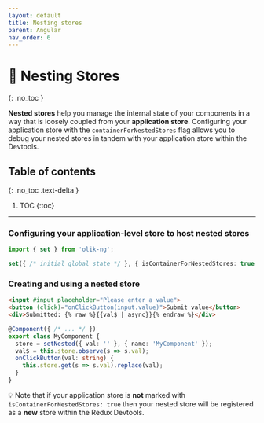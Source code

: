 ```yaml
---
layout: default
title: Nesting stores
parent: Angular
nav_order: 6
---
```


# 🥚 Nesting Stores
{: .no_toc }

**Nested stores** help you manage the internal state of your components in a way that is loosely coupled from your **application store**. Configuring your application store with the `containerForNestedStores` flag allows you to debug your nested stores in tandem with your application store within the Devtools.

## Table of contents
{: .no_toc .text-delta }

1. TOC
{:toc}

---

### Configuring your application-level store to host nested stores
```ts
import { set } from 'olik-ng';

set({ /* initial global state */ }, { isContainerForNestedStores: true })
```

### Creating and using a nested store
```html
<input #input placeholder="Please enter a value">
<button (click)="onClickButton(input.value)">Submit value</button>
<div>Submitted: {% raw %}{{val$ | async}}{% endraw %}</div>
```
```ts
@Component({ /* ... */ })
export class MyComponent {
  store = setNested({ val: '' }, { name: 'MyComponent' });
  val$ = this.store.observe(s => s.val);
  onClickButton(val: string) {
    this.store.get(s => s.val).replace(val);
  }
}
```
💡 Note that if your application store is **not** marked with `isContainerForNestedStores: true` then your nested store will be registered as a **new** store within the Redux Devtools.